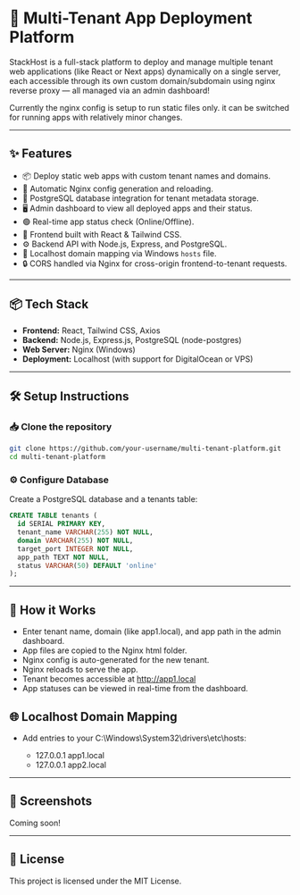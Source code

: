 # 🚀 Multi-Tenant App Deployment Platform

StackHost is a full-stack platform to deploy and manage multiple tenant web applications (like React or Next apps) dynamically on a single server, each accessible through its own custom domain/subdomain using nginx reverse proxy — all managed via an admin dashboard!

Currently the nginx config is setup to run static files only. it can be switched for running apps with relatively minor changes. 

---

## ✨ Features

- 📦 Deploy static web apps with custom tenant names and domains.
- 📂 Automatic Nginx config generation and reloading.
- 💾 PostgreSQL database integration for tenant metadata storage.
- 🖥️ Admin dashboard to view all deployed apps and their status.
- 🟢 Real-time app status check (Online/Offline).
- 🎨 Frontend built with React & Tailwind CSS.
- ⚙️ Backend API with Node.js, Express, and PostgreSQL.
- 📡 Localhost domain mapping via Windows `hosts` file.
- 🔒 CORS handled via Nginx for cross-origin frontend-to-tenant requests.

---

## 📦 Tech Stack

- **Frontend:** React, Tailwind CSS, Axios
- **Backend:** Node.js, Express.js, PostgreSQL (node-postgres)
- **Web Server:** Nginx (Windows)
- **Deployment:** Localhost (with support for DigitalOcean or VPS)

---

## 🛠️ Setup Instructions

### 📥 Clone the repository

```bash
git clone https://github.com/your-username/multi-tenant-platform.git
cd multi-tenant-platform
```

### ⚙️ Configure Database
Create a PostgreSQL database and a tenants table:

```sql
CREATE TABLE tenants (
  id SERIAL PRIMARY KEY,
  tenant_name VARCHAR(255) NOT NULL,
  domain VARCHAR(255) NOT NULL,
  target_port INTEGER NOT NULL,
  app_path TEXT NOT NULL,
  status VARCHAR(50) DEFAULT 'online'
);
```
---

## 📖 How it Works
- Enter tenant name, domain (like app1.local), and app path in the admin dashboard.
- App files are copied to the Nginx html folder.
- Nginx config is auto-generated for the new tenant.
- Nginx reloads to serve the app.
- Tenant becomes accessible at http://app1.local
- App statuses can be viewed in real-time from the dashboard.

## 🌐 Localhost Domain Mapping

- Add entries to your C:\Windows\System32\drivers\etc\hosts: 

  - 127.0.0.1 app1.local
  - 127.0.0.1 app2.local

---

## 📸 Screenshots
Coming soon!

---

## 📜 License
This project is licensed under the MIT License.
